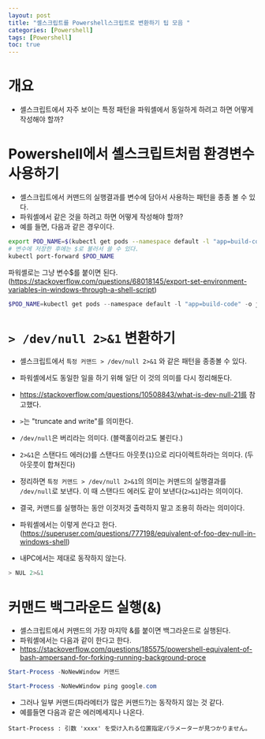 ```yaml
---
layout: post
title: "셸스크립트를 Powershell스크립트로 변환하기 팁 모음 "
categories: [Powershell]
tags: [Powershell]
toc: true
---
```


# 개요
- 셸스크립트에서 자주 보이는 특정 패턴을 파워셸에서 동일하게 하려고 하면 어떻게 작성해야 할까?

# Powershell에서 셸스크립트처럼 환경변수 사용하기
- 셸스크립트에서 커맨드의 실행결과를 변수에 담아서 사용하는 패턴을 종종 볼 수 있다. 
- 파워셸에서 같은 것을 하려고 하면 어떻게 작성해야 할까?
- 예를 들면, 다음과 같은 경우이다. 

```sh
export POD_NAME=$(kubectl get pods --namespace default -l "app=build-code" -o jsonpath="{.items[0].metadata.name}")
# 변수에 저장한 후에는 $로 불러서 쓸 수 있다. 
kubectl port-forward $POD_NAME 
```

파워셸로는 그냥 변수$를 붙이면 된다. (https://stackoverflow.com/questions/68018145/export-set-environment-variables-in-windows-through-a-shell-script)

```powershell
$POD_NAME=kubectl get pods --namespace default -l "app=build-code" -o jsonpath="{.items[0].metadata.name}"
```


# `> /dev/null 2>&1` 변환하기 
- 셸스크립트에서 `특정 커맨드 > /dev/null 2>&1` 와 같은 패턴을 종종볼 수 있다. 
- 파워셸에서도 동일한 일을 하기 위해 일단 이 것의 의미를 다시 정리해둔다. 
- https://stackoverflow.com/questions/10508843/what-is-dev-null-21를 참고했다. 
- `>`는 "truncate and write"를 의미한다. 
- `/dev/null`은 버리라는 의미다. (블랙홀이라고도 불린다.)
- `2>&1`은 스탠다드 에러(`2`)를 스탠다드 아웃풋(`1`)으로 리다이렉트하라는 의미다. (두 아웃풋이 합쳐진다)
- 정리하면 `특정 커맨드 > /dev/null 2>&1`의 의미는 커맨드의 실행결과를 `/dev/null`로 보낸다. 이 때 스탠다드 에러도 같이 보낸다(`2>&1`)라는 의미이다. 
- 결국, 커맨드를 실행하는 동안 이것저것 출력하지 말고 조용히 하라는 의미이다. 

- 파워셸에서는 이렇게 쓴다고 한다. (https://superuser.com/questions/777198/equivalent-of-foo-dev-null-in-windows-shell)
- 내PC에서는 제대로 동작하지 않는다. 

```powershell
> NUL 2>&1
```

# 커맨드 백그라운드 실행(&)
- 셸스크립트에서 커맨드의 가장 마지막 &를 붙이면 백그라운드로 실행된다. 
- 파워셸에서는 다음과 같이 한다고 한다. 
- https://stackoverflow.com/questions/185575/powershell-equivalent-of-bash-ampersand-for-forking-running-background-proce

```powershell
Start-Process -NoNewWindow 커맨드
```

```powershell
Start-Process -NoNewWindow ping google.com
```

- 그러나 일부 커맨드(파라메터가 많은 커맨드?)는 동작하지 않는 것 같다. 
- 예를들면 다음과 같은 에러메세지나 나온다. 

```
Start-Process : 引数 'xxxx' を受け入れる位置指定パラメーターが見つかりません。
```